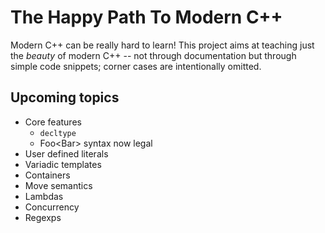 The Happy Path To Modern C++
============================

Modern C++ can be really hard to learn! This project aims at teaching just the *beauty* of modern C++ -- not through documentation but through simple code snippets; corner cases are intentionally omitted.


Upcoming topics
---------------

- Core features
  - `decltype`
  - Foo<Bar<int>> syntax now legal
- User defined literals
- Variadic templates
- Containers
- Move semantics
- Lambdas
- Concurrency
- Regexps
